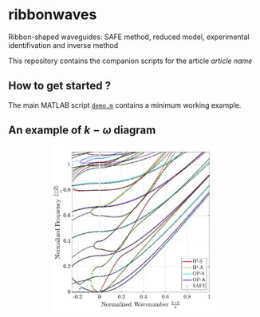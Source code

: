 # ribbonwaves
 Ribbon-shaped waveguides: SAFE method, reduced model, experimental identifivation and inverse method

This repository contains the companion scripts for the article *article name*

## How to get started ?
The main MATLAB script [`demo.m`](demo.m) contains a minimum working example.

## An example of $k-\omega$ diagram
<p align="center"> 
  <img alt="Screenshot: Theta Scan Comparison" src="doc/kw_diagram_example.jpg" width="65%"/> 
</p>

